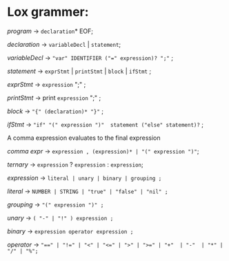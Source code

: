  # Lox grammer: 
 *program*          → `declaration`* EOF;
 
 *declaration*      → `variableDecl` | `statement`;
 
 *variableDecl*     → `"var" IDENTIFIER ("=" expression)? ";"` ;
 
 *statement*        → `exprStmt` | `printStmt` | `block` | `ifStmt` ;
 
 *exprStmt*         → `expression` ";" ;
 
 *printStmt*        → print `expression` ";" ;
 
 *block*            → `"{" (declaration)* "}"` ;
 
 *ifStmt*           → `"if" "(" expression ")"  statement ("else" statement)?` ;
 
 A comma expression evaluates to the final expression
 
 *comma expr*     → `expression , (expression)* | "(" expression ")"`;

 *ternary*        → `expression` ? `expression` : `expression`;

 *expression*     → `literal
                  | unary
                  | binary
                  | grouping ;`

 *literal*        → `NUMBER | STRING | "true" | "false" | "nil" ;`

 *grouping*       → `"(" expression ")" ;`

 *unary*          → `( "-" | "!" ) expression ;`

 *binary*         → `expression operator expression ;`

 *operator*       → `"==" | "!=" | "<" | "<=" | ">" | ">="
                  | "+"  | "-"  | "*" | "/" | "%";`

